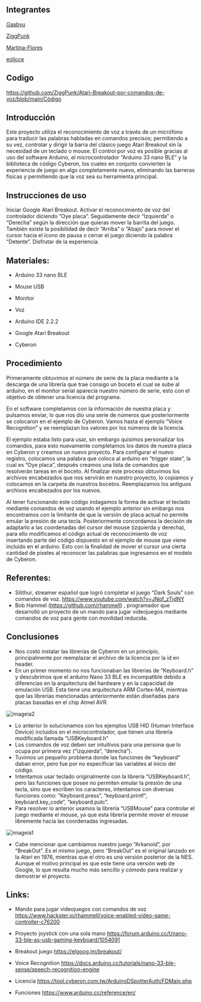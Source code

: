 





## Integrantes

[Gaabyu](http://github.com/Gaabyu) 

[ZiggPunk](http://github.com/ZiggPunk)

[Martina-Flores](http://github.com/Martina-Flores)

[eolicce](http://github/eolicce)

## Codigo

https://github.com/ZiggPunk/Atari-Breakout-por-comandos-de-voz/blob/main/Código


## Introducción

Este proyecto utiliza el reconocimiento de voz a través de un micrófono para traducir las palabras habladas en comandos precisos; permitiendo a su vez, controlar y dirigir la barra del clásico juego Atari Breakout sin la necesidad de un teclado o mouse. 
El control por voz es posible gracias al uso del software Arduino, el microcontrolador “Arduino 33 nano BLE” y la biblioteca de código Cyberon, los cuales en conjunto convierten la experiencia de juego en algo completamente nuevo, eliminando las barreras físicas y permitiendo que la voz sea su herramienta principal.

## Instrucciones de uso

Iniciar Google Atari Breakout.
Activar el reconocimiento de voz del controlador diciendo “Oye placa”.
Seguidamente decir “Izquierda” o “Derecha” según la dirección que quieras mover la barrita del juego.
También existe la posibilidad de decir “Arriba” o “Abajo” para mover el cursor hacia el ícono de pausa o cerrar el juego diciendo la palabra “Detente”.
Disfrutar de la experiencia.

## Materiales:

- Arduino 33 nano BLE

- Mouse USB

- Monitor

- Voz

- Arduino IDE 2.2.2

- Google Atari Breakout

- Cyberon


## Procedimiento

Primeramente obtuvimos el número de serie de la placa mediante a la descarga de una librería que trae consigo un boceto el cual se sube al arduino, en el monitor serial aparecía nuestro número de serie, esto con el objetivo de obtener una licencia del programa.

En el software completamos con la información de nuestra placa y pulsamos enviar, lo que nos dio una serie de números que posteriormente se colocaron en el ejemplo de Cyberon. Vamos hasta el ejemplo “Voice Recognition” y se reemplazan los valores por los números de la licencia.

El ejemplo estaba listo para usar, sin embargo quisimos personalizar los comandos, para esto nuevamente completamos los datos de nuestra placa en Cyberon y creamos un nuevo proyecto. Para configurar el nuevo registro, colocamos una palabra que coloca al arduino en “trigger state”,  la cual es “Oye placa”, después creamos una lista de comandos que resolverán tareas en el boceto.
Al finalizar este proceso obtuvimos los archivos encabezados que nos servirán en nuestro proyecto, lo copiamos y colocamos en la carpeta de nuestros bocetos.
Reemplazamos los antiguos archivos encabezados por los nuevos.

Al tener funcionando este código indagamos la forma de activar el teclado mediante comandos de voz usando el ejemplo anterior sin embargo nos encontramos con la limitante de que la versión de placa actual no permite emular la presión de una tecla.
Posteriormente concordamos la decisión de adaptarlo a las coordenadas del cursor del mouse (izquierda y derecha), para ello modificamos el código actual de reconocimiento de voz insertando parte del código dispuesto en el ejemplo de mouse que viene incluido en el arduino. Esto con la finalidad de mover el cursor una cierta cantidad de pixeles al reconocer las palabras que ingresamos en el modelo de Cyberon.





## Referentes:
- Silithur, streamer español que logró completar el juego “Dark Souls” con comandos de voz.
https://www.youtube.com/watch?v=JNqf_zTjdNY 
- Bob Hammel (https://github.com/rhammell) , programador que desarrolló un proyecto de un mando para jugar videojuegos mediante comandos de voz para gente con movilidad reducida.






## Conclusiones
- Nos costó instalar las librerías de Cyberon en un principio, principalmente por reemplazar el archivo de la licencia por la id en header.
- En un primer momento no nos funcionaban las librerías de “Keyboard.h” y descubrimos que el arduino Nano 33 BLE es incompatible debido a diferencias en la arquitectura del hardware y en la capacidad de emulación USB. Esta tiene una arquitectura ARM Cortex-M4, mientras que las librerías mencionadas anteriormente están diseñadas para placas basadas en el chip Atmel AVR.

![imageia2](https://github.com/Gaabyu/audiv027-2023-2/assets/128186062/af887bf5-dc33-424f-abd2-03fee3407355)

  
- Lo anterior lo solucionamos con los ejemplos USB HID (Human Interface Device) incluidos en el microcontrolador, que tienen una librería modificada llamada “USBKeyboard.h”
- Los comandos de voz deben ser intuitivos para una persona que lo ocupa por primera vez (“izquierda”, “derecha”).
- Tuvimos un pequeño problema donde las funciones de “keyboard” daban error, pero fue por no especificar las variables al inicio del código.
- Intentamos usar teclado originalmente con la librería “USBKeyboard.h”, pero las funciones que posee no permiten emular la presión de una tecla, sino que escriben los caracteres, intentamos con diversas funciones como: “Keyboard.press”, “keyboard.printf”, keyboard.key_code”, “keyboard.putc”.
- Para resolver lo anterior usamos la librería “USBMouse” para controlar el juego mediante el mouse, ya que esta librería permite mover el mouse libremente hacia las coordenadas ingresadas.

![imageia1](https://github.com/Gaabyu/audiv027-2023-2/assets/128186062/688aafa0-7ec1-405a-9e52-65b558dc465c)
  
- Cabe mencionar que cambiamos nuestro juego “Arkanoid”, por “BreakOut”. Es el mismo juego, pero “BreakOut” es el original lanzado en la Atari en 1976, mientras que el otro es una versión posterior de la NES. Aunque el motivo principal es que este tiene una versión web de Google, lo que resulta mucho más sencillo y cómodo para realizar y demostrar el proyecto.




## Links: 

- Mando para jugar videojuegos con comandos de voz https://www.hackster.io/rhammell/voice-enabled-video-game-controller-c76200
  
- Proyecto joystick con una sola mano
 https://forum.arduino.cc/t/nano-33-ble-as-usb-gaming-keyboard/1054091
 
- Breakout juego
 https://elgoog.im/breakout/

- Voice Recognition
 https://docs.arduino.cc/tutorials/nano-33-ble-sense/speech-recognition-engine

- Licencia
https://tool.cyberon.com.tw/ArduinoDSpotterAuth/FDMain.php

- Funciones 
https://www.arduino.cc/reference/en/ 
